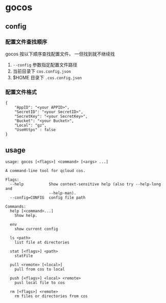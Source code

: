 # gocos

## config

### 配置文件查找顺序

gocos 按以下顺序查找配置文件， 一但找到就不继续找

1. `--config` 参数指定配置文件路径
2. 当前目录下 `cos.config.json`
3. $HOME 目录下 `.cos.config.json`

### 配置文件格式

```
{
    "AppID": "<your APPID>",
    "SecretID": "<your SecretID>",
    "SecretKey": "<your SecretKey>",
    "Bucket": "<your Bucket>",
    "Local": "gz",
    "UseHttps" : false
}

```

## usage

```
usage: gocos [<flags>] <command> [<args> ...]

A command-line tool for qcloud cos.

Flags:
  --help           Show context-sensitive help (also try --help-long and
                   --help-man).
  --config=CONFIG  config file path

Commands:
  help [<command>...]
    Show help.

  env
    show current config

  ls <path>
    list file at directories

  stat [<flags>] <path>
    statFile

  pull <remote> [<local>]
    pull from cos to local

  push [<flags>] <local> <remote>
    pusl local file to cos

  rm [<flags>] <remote>
    rm files or directories from cos
```

